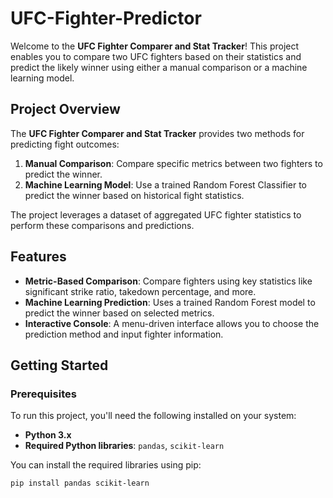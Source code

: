 # UFC-Fighter-Predictor

Welcome to the **UFC Fighter Comparer and Stat Tracker**! This project enables you to compare two UFC fighters based on their statistics and predict the likely winner using either a manual comparison or a machine learning model.

## Project Overview

The **UFC Fighter Comparer and Stat Tracker** provides two methods for predicting fight outcomes:

1. **Manual Comparison**: Compare specific metrics between two fighters to predict the winner.
2. **Machine Learning Model**: Use a trained Random Forest Classifier to predict the winner based on historical fight statistics.

The project leverages a dataset of aggregated UFC fighter statistics to perform these comparisons and predictions.

## Features

- **Metric-Based Comparison**: Compare fighters using key statistics like significant strike ratio, takedown percentage, and more.
- **Machine Learning Prediction**: Uses a trained Random Forest model to predict the winner based on selected metrics.
- **Interactive Console**: A menu-driven interface allows you to choose the prediction method and input fighter information.

## Getting Started

### Prerequisites

To run this project, you'll need the following installed on your system:

- **Python 3.x**
- **Required Python libraries**: `pandas`, `scikit-learn`

You can install the required libraries using pip:
```bash
pip install pandas scikit-learn

